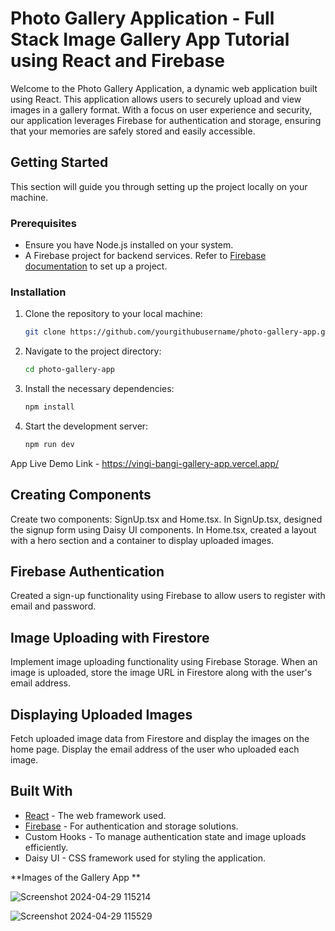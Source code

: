 # Photo Gallery Application - Full Stack Image Gallery App Tutorial using React and Firebase

Welcome to the Photo Gallery Application, a dynamic web application built using React. This application allows users to securely upload and view images in a gallery format. With a focus on user experience and security, our application leverages Firebase for authentication and storage, ensuring that your memories are safely stored and easily accessible.

## Getting Started

This section will guide you through setting up the project locally on your machine.

### Prerequisites

- Ensure you have Node.js installed on your system.
- A Firebase project for backend services. Refer to [Firebase documentation](https://firebase.google.com/docs/web/setup) to set up a project.

### Installation

1. Clone the repository to your local machine:
   ```bash
   git clone https://github.com/yourgithubusername/photo-gallery-app.git
   ```

2. Navigate to the project directory:
   ```bash
   cd photo-gallery-app
   ```

3. Install the necessary dependencies:
   ```bash
   npm install
   ```


4. Start the development server:
   ```bash
   npm run dev
   ```

App Live Demo Link - https://vingi-bangi-gallery-app.vercel.app/ 


## Creating Components

Create two components: SignUp.tsx and Home.tsx.
In SignUp.tsx, designed the signup form using Daisy UI components.
In Home.tsx, created a layout with a hero section and a container to display uploaded images.

## Firebase Authentication

Created a sign-up functionality using Firebase to allow users to register with email and password.

## Image Uploading with Firestore

Implement image uploading functionality using Firebase Storage.
When an image is uploaded, store the image URL in Firestore along with the user's email address.

## Displaying Uploaded Images

Fetch uploaded image data from Firestore and display the images on the home page.
Display the email address of the user who uploaded each image.

## Built With

- [React](https://reactjs.org/) - The web framework used.
- [Firebase](https://firebase.google.com/) - For authentication and storage solutions.
- Custom Hooks - To manage authentication state and image uploads efficiently.
- Daisy UI - CSS framework used for styling the application.

**Images of the Gallery  App
**

![Screenshot 2024-04-29 115214](https://github.com/KDvs123/Gallery-App/assets/119438971/168542f1-925b-46ed-840c-648e0e0bf50b)

![Screenshot 2024-04-29 115529](https://github.com/KDvs123/Gallery-App/assets/119438971/6342efd8-bc7d-4807-b936-c84930867107)



  
